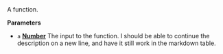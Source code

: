 <!-- Generated by documentation.js. Update this documentation by updating the source code. -->

## 

A function.

**Parameters**

-   `a` **[Number](https://developer.mozilla.org/en-US/docs/Web/JavaScript/Reference/Global_Objects/Number)** The input to the function.
    I should be able to continue the description on a new line, and have it
    still work in the markdown table.

